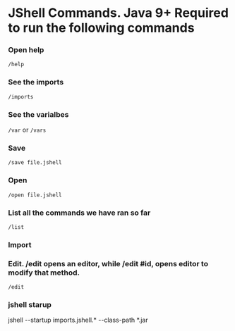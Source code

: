 # JShell Commands. Java 9+ Required to run the following commands

### Open help
`/help`

### See the imports
`/imports`

### See the varialbes
`/var` or `/vars`

### Save 
`/save file.jshell`

### Open 
`/open file.jshell`

### List all the commands we have ran so far
`/list`

### Import 

### Edit. /edit opens an editor, while /edit #id, opens editor to modify that method.
`/edit`

### jshell starup
jshell --startup imports.jshell.* --class-path *.jar